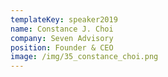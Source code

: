 ```yaml
---
templateKey: speaker2019
name: Constance J. Choi
company: Seven Advisory
position: Founder & CEO
image: /img/35_constance_choi.png
---
```


